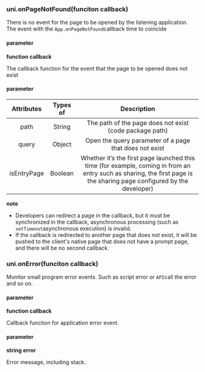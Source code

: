 ### uni.onPageNotFound(funciton callback)

There is no event for the page to be opened by the listening application. The event with the `App.onPageNotFound`callback time to coincide

#### parameter

**function callback**

The callback function for the event that the page to be opened does not exist

#### parameter

| Attributes  | Types of |                         Description                          |
| :---------: | :------: | :----------------------------------------------------------: |
|    path     |  String  |   The path of the page does not exist (code package path)    |
|    query    |  Object  |    Open the query parameter of a page that does not exist    |
| isEntryPage | Boolean  | Whether it’s the first page launched this time (for example, coming in from an entry such as sharing, the first page is the sharing page configured by the developer) |

**note**

- Developers can redirect a page in the callback, but it must be synchronized in the callback, asynchronous processing (such as `setTimeout`asynchronous execution) is invalid.
- If the callback is redirected to another page that does not exist, it will be pushed to the client's native page that does not have a prompt page, and there will be no second callback.

### uni.onError(funciton callback)

Monitor small program error events. Such as script error or `API`call the error and so on. 

#### parameter

**function callback**

Callback function for application error event.

#### parameter

**string error**

Error message, including stack.


